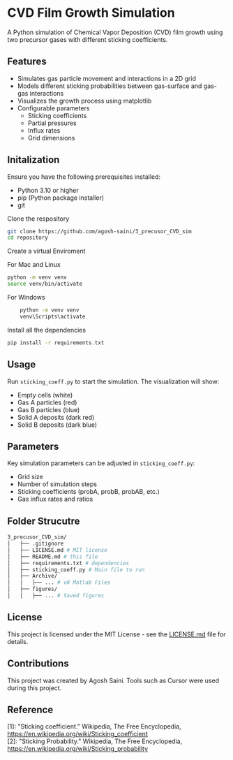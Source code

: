 # CVD Film Growth Simulation

A Python simulation of Chemical Vapor Deposition (CVD) film growth using two precursor gases with different sticking coefficients.

## Features
- Simulates gas particle movement and interactions in a 2D grid
- Models different sticking probabilities between gas-surface and gas-gas interactions
- Visualizes the growth process using matplotlib
- Configurable parameters
  - Sticking coefficients
  - Partial pressures
  - Influx rates
  - Grid dimensions

## Initalization

Ensure you have the following prerequisites installed:
- Python 3.10 or higher
- pip (Python package installer)
- git

Clone the respository

```bash
git clone https://github.com/agosh-saini/3_precusor_CVD_sim
cd repository
```

Create a virtual Enviroment 

For Mac and Linux
```bash
python -m venv venv
source venv/bin/activate  
```

For Windows
```bash
    python -m venv venv
    venv\Scripts\activate
```

Install all the dependencies 
```bash
pip install -r requirements.txt
```

## Usage
Run `sticking_coeff.py` to start the simulation. The visualization will show:
- Empty cells (white)
- Gas A particles (red)
- Gas B particles (blue) 
- Solid A deposits (dark red)
- Solid B deposits (dark blue)

## Parameters
Key simulation parameters can be adjusted in `sticking_coeff.py`:
- Grid size
- Number of simulation steps
- Sticking coefficients (probA, probB, probAB, etc.)
- Gas influx rates and ratios

## Folder Strucutre

```bash
3_precusor_CVD_sim/
│   ├── .gitignore
│   ├── LICENSE.md # MIT license
│   ├── README.md # this file
│   ├── requirements.txt # dependencies
│   ├── sticking_coeff.py # Main file to run
│   ├── Archive/
│   │   ├── ... # v0 Matlab Files
│   ├── figures/
│   │   ├── ... # Saved figures
```

## License
This project is licensed under the MIT License - see the [LICENSE.md](LICENSE.md) file for details.

## Contributions
This project was created by Agosh Saini. Tools such as Cursor were used during this project. 

## Reference
[1]: "Sticking coefficient." Wikipedia, The Free Encyclopedia, https://en.wikipedia.org/wiki/Sticking_coefficient \
[2]: "Sticking Probability." Wikipedia, The Free Encyclopedia, https://en.wikipedia.org/wiki/Sticking_probability
